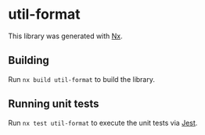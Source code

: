 # util-format

This library was generated with [Nx](https://nx.dev).

## Building

Run `nx build util-format` to build the library.

## Running unit tests

Run `nx test util-format` to execute the unit tests via [Jest](https://jestjs.io).
